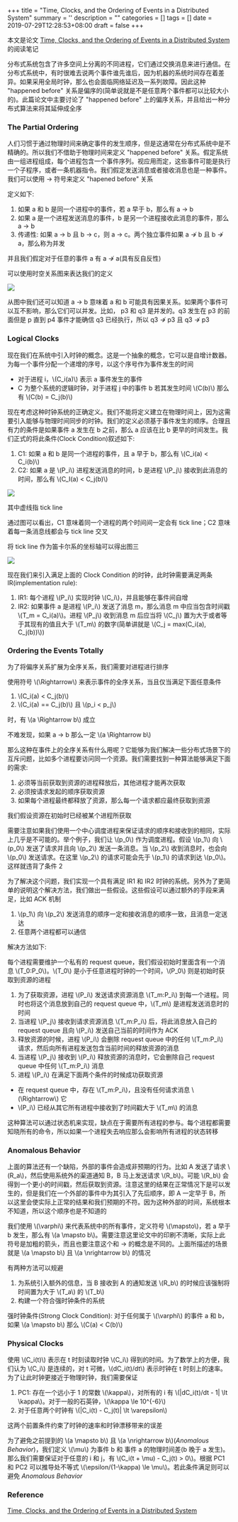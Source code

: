 
+++
title = "Time, Clocks, and the Ordering of Events in a Distributed System"
summary = ''
description = ""
categories = []
tags = []
date = 2019-07-29T12:28:53+08:00
draft = false
+++

本文是论文 [Time, Clocks, and the Ordering of Events in a Distributed System](https://lamport.azurewebsites.net/pubs/time-clocks.pdf) 的阅读笔记


分布式系统包含了许多空间上分离的不同进程，它们通过交换消息来进行通信。在分布式系统中，有时很难去说两个事件谁先谁后，因为机器的系统时间存在着差异。如果采用全局时钟，那么也会面临网络延迟及一系列故障。因此这种 "happened before" 关系是偏序的(简单说就是不是任意两个事件都可以比较大小的)。此篇论文中主要讨论了 "happened before" 上的偏序关系，并且给出一种分布式算法来将其延伸成全序


### The Partial Ordering

人们习惯于通过物理时间来确定事件的发生顺序，但是这通常在分布式系统中是不精确的。所以我们不借助于物理时间来定义 "happened before" 关系。假定系统由一组进程组成，每个进程包含一个事件序列。视应用而定，这些事件可能是执行一个子程序，或者一条机器指令。我们假定发送消息或者接收消息也是一种事件。我们可以使用 → 符号来定义 "hapened before" 关系

定义如下:

1. 如果 a 和 b 是同一个进程中的事件，若 a 早于 b，那么有 a → b
2. 如果 a 是一个进程发送消息的事件，b 是另一个进程接收此消息的事件，那么 a → b
3. 传递性: 如果 a → b 且 b → c，则 a → c。两个独立事件如果 a ↛ b 且 b ↛ a，那么称为并发

并且我们假定对于任意的事件 a 有 a ↛ a(具有反自反性)

可以使用时空关系图来表达我们的定义

![](../../images/2019/07/2019-07-31-22-35-37----.png)

从图中我们还可以知道 a → b 意味着 a 和 b 可能具有因果关系。如果两个事件可以互不影响，那么它们可以并发。比如， p3 和 q3 是并发的。q3 发生在 p3 的前面但是 p 直到 p4 事件才能确信 q3 已经执行，所以 q3 ↛ p3 且 q3 ↛ p3

### Logical Clocks

现在我们在系统中引入时钟的概念。这是一个抽象的概念，它可以是自增计数器。为每一个事件分配一个递增的序号，以这个序号作为事件发生的时间

- 对于进程 i，\\(C_i(a)\\) 表示 a 事件发生的事件
- C 为整个系统的逻辑时钟，对于进程 j 中的事件 b 若其发生时间 \\(C(b)\\) 那么有 \\(C(b) = C_j(b)\\)

现在考虑这种时钟系统的正确定义。我们不能将定义建立在物理时间上，因为这需要引入能够与物理时间同步的时钟。我们的定义必须基于事件发生的顺序。合理且有力的条件是如果事件 a 发生在 b 之前，那么 a 应该在比 b 更早的时间发生。我们正式的将此条件(Clock Condition)叙述如下:

1. C1: 如果 a 和 b 是同一个进程的事件，且 a 早于 b，那么有 \\(C\_i(a) < C\_i(b)\\)
2. C2: 如果 a 是 \\(P\_i\\) 进程发送消息的时间，b 是进程 \\(P_j\\) 接收到此消息的时间，那么有 \\(C\_I(a) < C\_j(b)\\)

![](../../images/2019/07/2019-07-31-22-36-25----.png)

其中虚线指 tick line

通过图可以看出，C1 意味着同一个进程的两个时间间一定会有 tick line；C2 意味着每一条消息线都会与 tick line 交叉

将 tick line 作为笛卡尔系的坐标轴可以得出图三

![](../../images/2019/07/2019-07-31-22-37-01----.png)

现在我们来引入满足上面的 Clock Condition 的时钟，此时钟需要满足两条 IR(implementation rule):

1. IR1: 每个进程 \\(P\_i\\) 实现时钟 \\(C\_i\\)，并且能够在事件间自增
2. IR2: 如果事件 a 是进程 \\(P\_i\\) 发送了消息 m，那么消息 m 中应当包含时间戳 \\(T\_m = C\_i(a)\\)。进程 \\(P\_j\\) 收到消息 m 后应当将 \\(C\_j\\) 置为大于或者等于其现有的值且大于 \\(T\_m\\) 的数字(简单讲就是 \\(C\_j = max(C\_i(a), C\_j(b))\\))


### Ordering the Events Totally

为了将偏序关系扩展为全序关系，我们需要对进程进行排序

使用符号 \\(\Rightarrow\\) 来表示事件的全序关系，当且仅当满足下面任意条件

1. \\(C\_i(a) < C\_j(b)\\)
2. \\(C\_i(a) == C\_j(b)\\) 且 \\(p\_i < p\_j\\)

时，有 \\(a \Rightarrow b\\) 成立

不难发现，如果 a → b 那么一定 \\(a \Rightarrow b\\)


那么这种在事件上的全序关系有什么用呢？它能够为我们解决一些分布式场景下的互斥问题，比如多个进程要访问同一个资源。我们需要找到一种算法能够满足下面的需求:

1. 必须等当前获取到资源的进程释放后，其他进程才能再次获取
2. 必须按请求发起的顺序获取资源
3. 如果每个进程最终都释放了资源，那么每一个请求都应最终获取到资源

我们假设资源在初始时已经被某个进程所获取

需要注意如果我们使用一个中心调度进程来保证请求的顺序和接收到的相同，实际上几乎是不可能的。举个例子，我们让 \\(p\_0\\) 作为调度进程。假设 \\(p\_1\\) 向 \\(p\_0\\) 发送了请求并且向 \\(p\_2\\) 发送一条消息。当 \\(p\_2\\) 收到消息时，也会向 \\(p\_0\\) 发送请求。在这里 \\(p\_2\\) 的请求可能会先于 \\(p\_1\\) 的请求到达 \\(p\_0\\)。这样就违背了条件 2

为了解决这个问题，我们实现一个具有满足 IR1 和 IR2 时钟的系统。另外为了更简单的说明这个解决方法，我们做出一些假设。这些假设可以通过额外的手段来满足，比如 ACK 机制

1. \\(p\_1\\) 向 \\(p\_2\\) 发送消息的顺序一定和接收消息的顺序一致，且消息一定送达
2. 任意两个进程都可以通信

解决方法如下:

每个进程需要维护一个私有的 request queue，我们假设初始时里面含有一个消息 \\(T\_0:P\_0\\)。\\(T\_0\\) 是小于任意进程时钟的一个时间，\\(P\_0\\) 则是初始时获取到资源的进程

1. 为了获取资源，进程 \\(P\_i\\) 发送请求资源消息 \\(T\_m:P\_i\\) 到每一个进程。同时也将这个消息放到自己的 request queue 中，\\(T\_m\\) 是进程发送消息时的时间
2. 当进程 \\(P\_j\\) 接收到请求资源消息 \\(T\_m:P\_i\\) 后，将此消息放入自己的 request queue 且向 \\(P\_i\\) 发送自己当前的时间作为 ACK
3. 释放资源的时候，进程 \\(P\_i\\) 会删除 request queue 中的任何 \\(T\_m:P\_i\\) 请求，然后向所有进程发送包含当前时间的释放资源的消息
4. 当进程 \\(P\_j\\) 接收到 \\(P\_i\\) 释放资源的消息时，它会删除自己 request queue 中任何 \\(T\_m:P\_i\\) 消息
5. 进程 \\(P\_i\\) 在满足下面两个条件的时候成功获取资源
  - 在 request queue 中，存在 \\(T\_m:P\_i\\)，且没有任何请求消息 \\(\Rightarrow\\) 它
  - \\(P\_i\\) 已经从其它所有进程中接收到了时间戳大于 \\(T\_m\\) 的消息

这种算法可以通过状态机来实现，缺点在于需要所有进程的参与。每个进程都需要知晓所有的命令，所以如果一个进程失去响应那么会影响所有进程的状态转移

### Anomalous Behavior

上面的算法还有一个缺陷，外部的事件会造成非预期的行为。比如 A 发送了请求 \\(R\_a\\)，然后使用系统外的渠道通知 B，B 马上发送请求 \\(R\_b\\)。可能 \\(R\_b\\) 会得到一个更小的时间戳，然后获取到资源。注意这里的结果在正常情况下是可以发生的，但是我们在一个外部的事件中为其引入了先后顺序，即 A 一定早于 B，所以这里会使实际上正常的结果和我们预期的不符。因为这种外部的时间，系统根本不知道，所以这个顺序也是不知道的

我们使用 \\(\varphi\\) 来代表系统中的所有事件，定义符号 \\(\mapsto\\)，若 a 早于 b 发生，那么有 \\(a \mapsto b\\)。需要注意这里论文中的印刷不清晰，实际上此符号是加粗的箭头，而且也要注意这个和 → 的概念是不同的。上面所描述的场景就是 \\(a \mapsto b\\) 且 \\(a \nrightarrow b\\) 的情况

有两种方法可以规避
1. 为系统引入额外的信息，当 B 接收到 A 的通知发送 \\(R\_b\\) 的时候应该强制将时间置为大于 \\(T\_a\\) 的 \\(T\_b\\)
2. 构建一个符合强时钟条件的系统

强时钟条件(Strong Clock Condition): 对于任何属于 \\(\varphi\\) 的事件 a 和 b，如果 \\(a \mapsto b\\) 那么 \\(C(a) < C(b)\\)

### Physical Clocks

使用 \\(C\_i(t)\\) 表示在 t 时刻读取时钟 \\(C\_i\\) 得到的时间。为了数学上的方便，我们认为 \\(C\_i\\) 是连续的，对 t 可微，\\(dC\_i(t)/dt\\) 表示时钟在 t 时刻上的速率。为了让此时钟更接近于物理时钟，我们需要保证

1. PC1: 存在一个远小于 1 的常数 \\(\kappa\\)，对所有的 i 有 \\(|dC\_i(t)/dt - 1| \lt \kappa\\)。对于一般的石英钟，\\(\kappa \le 10^{-6}\\)
2. 对于任意两个时钟有 \\(|C\_i(t) - C\_j(t)| \lt \varepsilon\\)

这两个前置条件约束了时钟的速率和时钟漂移带来的误差

为了避免之前提到的 \\(a \mapsto b\\) 且 \\(a \nrightarrow b\\)(*Anomalous Behavior*)，我们定义 \\(\mu\\) 为事件 b 和 事件 a 的物理时间差(b 晚于 a 发生)。那么我们需要保证对于任意的 i 和 j，有 \\(C\_i(t + \mu) - C\_j(t) > 0\\)。根据 PC1 和 PC2 可以推导处不等式 \\(\epsilon/(1-\kappa) \le \mu\\)。若此条件满足则可以避免 *Anomalous Behavior*


### Reference
[Time, Clocks, and the Ordering of Events in a Distributed System](https://lamport.azurewebsites.net/pubs/time-clocks.pdf)

    